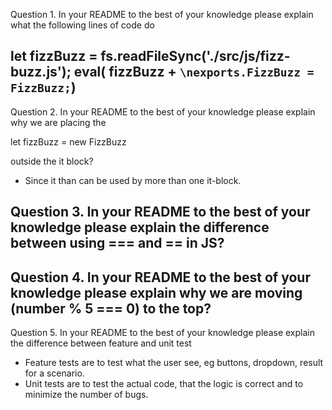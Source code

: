 Question 1. In your README to the best of your knowledge please explain what the following lines of code do

let  fizzBuzz = fs.readFileSync('./src/js/fizz-buzz.js');
eval( fizzBuzz + `\nexports.FizzBuzz = FizzBuzz;`)
- 


Question 2. In your README to the best of your knowledge please explain why we are placing the

let fizzBuzz = new FizzBuzz

outside the it block?
- Since it than can be used by more than one it-block.


Question 3. In your README to the best of your knowledge please explain the difference between using === and == in JS?
- 


Question 4. In your README to the best of your knowledge please explain why we are moving (number % 5 === 0) to the top?
- 


Question 5. In your README to the best of your knowledge please explain the difference between feature and unit test
- Feature tests are to test what the user see, eg buttons, dropdown, result for a scenario.
- Unit tests are to test the actual code, that the logic is correct and to minimize the number of bugs.
